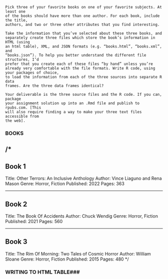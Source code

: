 ```
Pick three of your favorite books on one of your favorite subjects. At least one
of the books should have more than one author. For each book, include the title,
authors, and two or three other attributes that you find interesting.  

Take the information that you’ve selected about these three books, and
separately create three files which store the book’s information in HTML (using
an html table), XML, and JSON formats (e.g. “books.html”, “books.xml”, and
“books.json”). To help you better understand the different file structures, I’d
prefer that you create each of these files “by hand” unless you’re already very comfortable with the file formats. Write R code, using your packages of choice,
to load the information from each of the three sources into separate R data
frames. Are the three data frames identical?

Your deliverable is the three source files and the R code. If you can, package
your assignment solution up into an .Rmd file and publish to rpubs.com. [This
will also require finding a way to make your three text files accessible from
the web].
```

### BOOKS ###

/*
------
Book 1
------
Title: Other Terrors: An Inclusive Anthology
Author: Vince Liaguno and Rena Mason
Genre: Horror, Fiction
Published: 2022
Pages: 363

------
Book 2
------
Title: The Book Of Accidents
Author: Chuck Wendig
Genre: Horror, Fiction
Published: 2021
Pages: 560

------
Book 3
------
Title: The Rim Of Morning: Two Tales of Cosmic Horror
Author: William Sloane
Genre: Horror, Fiction
Published: 2015
Pages: 480
*/


### WRITING TO HTML TABLE###

